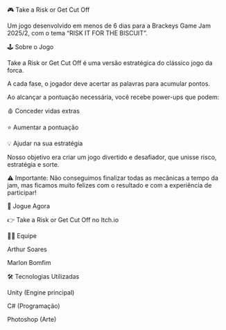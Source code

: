 🎮 Take a Risk or Get Cut Off

Um jogo desenvolvido em menos de 6 dias para a Brackeys Game Jam 2025/2, com o tema “RISK IT FOR THE BISCUIT”.

🕹️ Sobre o Jogo

Take a Risk or Get Cut Off é uma versão estratégica do clássico jogo da forca.

A cada fase, o jogador deve acertar as palavras para acumular pontos.

Ao alcançar a pontuação necessária, você recebe power-ups que podem:

🩸 Conceder vidas extras

⭐ Aumentar a pontuação

💡 Ajudar na sua estratégia

Nosso objetivo era criar um jogo divertido e desafiador, que unisse risco, estratégia e sorte.

⚠️ Importante: Não conseguimos finalizar todas as mecânicas a tempo da jam, mas ficamos muito felizes com o resultado e com a experiência de participar!

🔗 Jogue Agora

👉 Take a Risk or Get Cut Off no Itch.io

👨‍💻 Equipe

Arthur Soares

Marlon Bomfim

🛠️ Tecnologias Utilizadas

Unity (Engine principal)

C# (Programação)

Photoshop (Arte)
